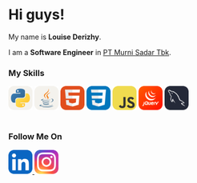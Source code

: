 # Hi guys! 

My name is **Louise Derizhy**.<br>

I am a **Software Engineer** in [PT Murni Sadar Tbk](https://rsmurniteguh.com/).<br>

### My Skills
  <img src="icons/Python-Light.svg" width="48">
  <img src="icons/Java-Light.svg" width="48">
  <img src="icons/HTML.svg" width="48">
  <img src="icons/CSS.svg" width="48">
  <img src="icons/JavaScript.svg" width="48">
  <img src="icons/JQuery.svg" width="48">
  <img src="icons/MySQL-Dark.svg" width="48">
  <br>
  <br>

### Follow Me On
  <img src="icons/LinkedIn.svg" width="48"><a href="https://www.linkedin.com/in/louisederizhy">
  <img src="icons/Instagram.svg" width="48"><a href="https://www.instagram.com/derizheese/">
